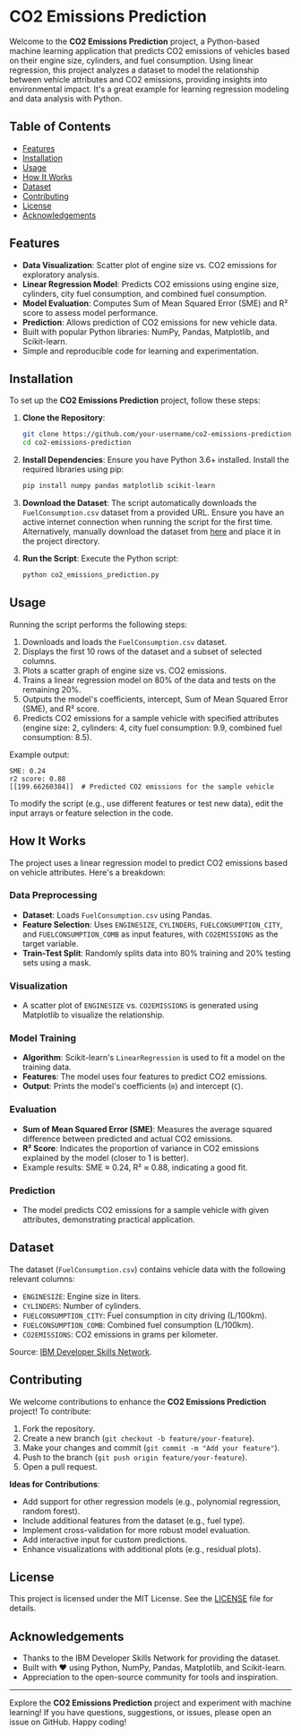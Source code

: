 # CO2 Emissions Prediction

Welcome to the **CO2 Emissions Prediction** project, a Python-based machine learning application that predicts CO2 emissions of vehicles based on their engine size, cylinders, and fuel consumption. Using linear regression, this project analyzes a dataset to model the relationship between vehicle attributes and CO2 emissions, providing insights into environmental impact. It's a great example for learning regression modeling and data analysis with Python.

## Table of Contents
- [Features](#features)
- [Installation](#installation)
- [Usage](#usage)
- [How It Works](#how-it-works)
- [Dataset](#dataset)
- [Contributing](#contributing)
- [License](#license)
- [Acknowledgements](#acknowledgements)

## Features
- **Data Visualization**: Scatter plot of engine size vs. CO2 emissions for exploratory analysis.
- **Linear Regression Model**: Predicts CO2 emissions using engine size, cylinders, city fuel consumption, and combined fuel consumption.
- **Model Evaluation**: Computes Sum of Mean Squared Error (SME) and R² score to assess model performance.
- **Prediction**: Allows prediction of CO2 emissions for new vehicle data.
- Built with popular Python libraries: NumPy, Pandas, Matplotlib, and Scikit-learn.
- Simple and reproducible code for learning and experimentation.

## Installation
To set up the **CO2 Emissions Prediction** project, follow these steps:

1. **Clone the Repository**:
   ```bash
   git clone https://github.com/your-username/co2-emissions-prediction.git
   cd co2-emissions-prediction
   ```

2. **Install Dependencies**:
   Ensure you have Python 3.6+ installed. Install the required libraries using pip:
   ```bash
   pip install numpy pandas matplotlib scikit-learn
   ```

3. **Download the Dataset**:
   The script automatically downloads the `FuelConsumption.csv` dataset from a provided URL. Ensure you have an active internet connection when running the script for the first time. Alternatively, manually download the dataset from [here](https://cf-courses-data.s3.us.cloud-object-storage.appdomain.cloud/IBMDeveloperSkillsNetwork-ML0101EN-SkillsNetwork/labs/Module%202/data/FuelConsumptionCo2.csv) and place it in the project directory.

4. **Run the Script**:
   Execute the Python script:
   ```bash
   python co2_emissions_prediction.py
   ```

## Usage
Running the script performs the following steps:
1. Downloads and loads the `FuelConsumption.csv` dataset.
2. Displays the first 10 rows of the dataset and a subset of selected columns.
3. Plots a scatter graph of engine size vs. CO2 emissions.
4. Trains a linear regression model on 80% of the data and tests on the remaining 20%.
5. Outputs the model's coefficients, intercept, Sum of Mean Squared Error (SME), and R² score.
6. Predicts CO2 emissions for a sample vehicle with specified attributes (engine size: 2, cylinders: 4, city fuel consumption: 9.9, combined fuel consumption: 8.5).

Example output:
```
SME: 0.24
r2 score: 0.88
[[199.66260384]]  # Predicted CO2 emissions for the sample vehicle
```

To modify the script (e.g., use different features or test new data), edit the input arrays or feature selection in the code.

## How It Works
The project uses a linear regression model to predict CO2 emissions based on vehicle attributes. Here's a breakdown:

### Data Preprocessing
- **Dataset**: Loads `FuelConsumption.csv` using Pandas.
- **Feature Selection**: Uses `ENGINESIZE`, `CYLINDERS`, `FUELCONSUMPTION_CITY`, and `FUELCONSUMPTION_COMB` as input features, with `CO2EMISSIONS` as the target variable.
- **Train-Test Split**: Randomly splits data into 80% training and 20% testing sets using a mask.

### Visualization
- A scatter plot of `ENGINESIZE` vs. `CO2EMISSIONS` is generated using Matplotlib to visualize the relationship.

### Model Training
- **Algorithm**: Scikit-learn's `LinearRegression` is used to fit a model on the training data.
- **Features**: The model uses four features to predict CO2 emissions.
- **Output**: Prints the model's coefficients (`m`) and intercept (`C`).

### Evaluation
- **Sum of Mean Squared Error (SME)**: Measures the average squared difference between predicted and actual CO2 emissions.
- **R² Score**: Indicates the proportion of variance in CO2 emissions explained by the model (closer to 1 is better).
- Example results: SME ≈ 0.24, R² ≈ 0.88, indicating a good fit.

### Prediction
- The model predicts CO2 emissions for a sample vehicle with given attributes, demonstrating practical application.

## Dataset
The dataset (`FuelConsumption.csv`) contains vehicle data with the following relevant columns:
- `ENGINESIZE`: Engine size in liters.
- `CYLINDERS`: Number of cylinders.
- `FUELCONSUMPTION_CITY`: Fuel consumption in city driving (L/100km).
- `FUELCONSUMPTION_COMB`: Combined fuel consumption (L/100km).
- `CO2EMISSIONS`: CO2 emissions in grams per kilometer.

Source: [IBM Developer Skills Network](https://cf-courses-data.s3.us.cloud-object-storage.appdomain.cloud/IBMDeveloperSkillsNetwork-ML0101EN-SkillsNetwork/labs/Module%202/data/FuelConsumptionCo2.csv).

## Contributing
We welcome contributions to enhance the **CO2 Emissions Prediction** project! To contribute:
1. Fork the repository.
2. Create a new branch (`git checkout -b feature/your-feature`).
3. Make your changes and commit (`git commit -m "Add your feature"`).
4. Push to the branch (`git push origin feature/your-feature`).
5. Open a pull request.

**Ideas for Contributions**:
- Add support for other regression models (e.g., polynomial regression, random forest).
- Include additional features from the dataset (e.g., fuel type).
- Implement cross-validation for more robust model evaluation.
- Add interactive input for custom predictions.
- Enhance visualizations with additional plots (e.g., residual plots).

## License
This project is licensed under the MIT License. See the [LICENSE](LICENSE) file for details.

## Acknowledgements
- Thanks to the IBM Developer Skills Network for providing the dataset.
- Built with ❤️ using Python, NumPy, Pandas, Matplotlib, and Scikit-learn.
- Appreciation to the open-source community for tools and inspiration.

---

Explore the **CO2 Emissions Prediction** project and experiment with machine learning! If you have questions, suggestions, or issues, please open an issue on GitHub. Happy coding!